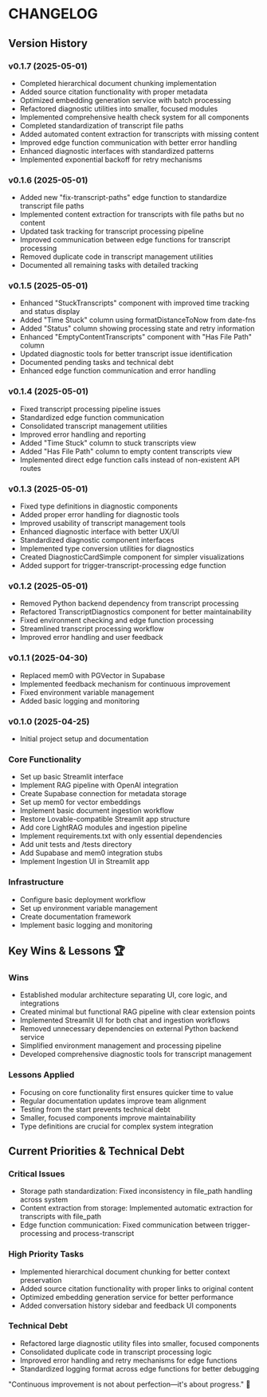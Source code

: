 
# CHANGELOG

## Version History

### v0.1.7 (2025-05-01)
- Completed hierarchical document chunking implementation
- Added source citation functionality with proper metadata
- Optimized embedding generation service with batch processing
- Refactored diagnostic utilities into smaller, focused modules
- Implemented comprehensive health check system for all components
- Completed standardization of transcript file paths
- Added automated content extraction for transcripts with missing content
- Improved edge function communication with better error handling
- Enhanced diagnostic interfaces with standardized patterns
- Implemented exponential backoff for retry mechanisms

### v0.1.6 (2025-05-01)
- Added new "fix-transcript-paths" edge function to standardize transcript file paths
- Implemented content extraction for transcripts with file paths but no content
- Updated task tracking for transcript processing pipeline
- Improved communication between edge functions for transcript processing
- Removed duplicate code in transcript management utilities
- Documented all remaining tasks with detailed tracking

### v0.1.5 (2025-05-01)
- Enhanced "StuckTranscripts" component with improved time tracking and status display
- Added "Time Stuck" column using formatDistanceToNow from date-fns
- Added "Status" column showing processing state and retry information
- Enhanced "EmptyContentTranscripts" component with "Has File Path" column
- Updated diagnostic tools for better transcript issue identification
- Documented pending tasks and technical debt
- Enhanced edge function communication and error handling

### v0.1.4 (2025-05-01)
- Fixed transcript processing pipeline issues
- Standardized edge function communication
- Consolidated transcript management utilities
- Improved error handling and reporting
- Added "Time Stuck" column to stuck transcripts view
- Added "Has File Path" column to empty content transcripts view
- Implemented direct edge function calls instead of non-existent API routes

### v0.1.3 (2025-05-01)
- Fixed type definitions in diagnostic components
- Added proper error handling for diagnostic tools
- Improved usability of transcript management tools
- Enhanced diagnostic interface with better UX/UI
- Standardized diagnostic component interfaces
- Implemented type conversion utilities for diagnostics
- Created DiagnosticCardSimple component for simpler visualizations
- Added support for trigger-transcript-processing edge function

### v0.1.2 (2025-05-01)
- Removed Python backend dependency from transcript processing
- Refactored TranscriptDiagnostics component for better maintainability
- Fixed environment checking and edge function processing
- Streamlined transcript processing workflow
- Improved error handling and user feedback

### v0.1.1 (2025-04-30)
- Replaced mem0 with PGVector in Supabase
- Implemented feedback mechanism for continuous improvement
- Fixed environment variable management
- Added basic logging and monitoring

### v0.1.0 (2025-04-25)
- Initial project setup and documentation

### Core Functionality
- Set up basic Streamlit interface
- Implement RAG pipeline with OpenAI integration
- Create Supabase connection for metadata storage
- Set up mem0 for vector embeddings
- Implement basic document ingestion workflow
- Restore Lovable-compatible Streamlit app structure
- Add core LightRAG modules and ingestion pipeline
- Implement requirements.txt with only essential dependencies
- Add unit tests and /tests directory
- Add Supabase and mem0 integration stubs
- Implement Ingestion UI in Streamlit app

### Infrastructure
- Configure basic deployment workflow
- Set up environment variable management
- Create documentation framework
- Implement basic logging and monitoring

## Key Wins & Lessons 🏆

### Wins
- Established modular architecture separating UI, core logic, and integrations
- Created minimal but functional RAG pipeline with clear extension points
- Implemented Streamlit UI for both chat and ingestion workflows
- Removed unnecessary dependencies on external Python backend service
- Simplified environment management and processing pipeline
- Developed comprehensive diagnostic tools for transcript management

### Lessons Applied
- Focusing on core functionality first ensures quicker time to value
- Regular documentation updates improve team alignment
- Testing from the start prevents technical debt
- Smaller, focused components improve maintainability
- Type definitions are crucial for complex system integration

## Current Priorities & Technical Debt

### Critical Issues
- Storage path standardization: Fixed inconsistency in file_path handling across system
- Content extraction from storage: Implemented automatic extraction for transcripts with file_path
- Edge function communication: Fixed communication between trigger-processing and process-transcript

### High Priority Tasks
- Implemented hierarchical document chunking for better context preservation
- Added source citation functionality with proper links to original content
- Optimized embedding generation service for better performance
- Added conversation history sidebar and feedback UI components

### Technical Debt
- Refactored large diagnostic utility files into smaller, focused components
- Consolidated duplicate code in transcript processing logic
- Improved error handling and retry mechanisms for edge functions
- Standardized logging format across edge functions for better debugging

"Continuous improvement is not about perfection—it's about progress." 🌱
